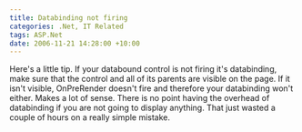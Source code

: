 ```yaml
---
title: Databinding not firing
categories: .Net, IT Related
tags: ASP.Net
date: 2006-11-21 14:28:00 +10:00
---
```


Here's a little tip. If your databound control is not firing it's databinding, make sure that the control and all of its parents are visible on the page. If it isn't visible, OnPreRender doesn't fire and therefore your databinding won't either. Makes a lot of sense. There is no point having the overhead of databinding if you are not going to display anything. That just wasted a couple of hours on a really simple mistake.


